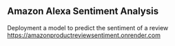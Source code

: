 ## Amazon Alexa Sentiment Analysis
Deployment a model to predict the sentiment of a review https://amazonproductreviewsentiment.onrender.com
